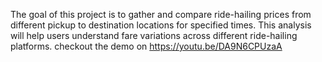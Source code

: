 The goal of this project is to gather and compare ride-hailing prices from different pickup to destination locations for specified times. This analysis will help users understand fare variations across different ride-hailing platforms.
checkout the demo on https://youtu.be/DA9N6CPUzaA
